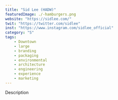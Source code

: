 ```yaml
---
title: "Sid Lee (HADW)"
featuredImage: ./-hamburgers.png
website: "https://sidlee.com/"
twit: "https://twitter.com/sidlee"
inst: "https://www.instagram.com/sidlee_official"
category: "S"
tags:
    - Downtown
    - large
    - branding
    - packaging
    - environmental
    - architecture
    - engineering
    - experience
    - marketing
---
```


Description
